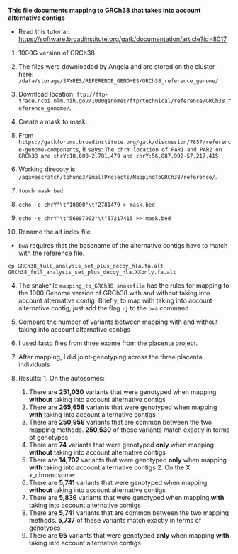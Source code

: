 **This file documents mapping to GRCh38 that takes into account alternative contigs**
- Read this tutorial: https://software.broadinstitute.org/gatk/documentation/article?id=8017

1. 1000G version of GRCh38
  1. The files were downloaded by Angela and are stored on the cluster here: `/data/storage/SAYRES/REFERENCE_GENOMES/GRCh38_reference_genome/`
  2. Download location: `ftp://ftp-trace.ncbi.nlm.nih.gov/1000genomes/ftp/technical/reference/GRCh38_reference_genome/`.
  
2. Create a mask to mask:
  1. From `https://gatkforums.broadinstitute.org/gatk/discussion/7857/reference-genome-components`, it says: `The chrY location of PAR1 and PAR2 on GRCh38 are chrY:10,000-2,781,479 and chrY:56,887,902-57,217,415.`
  2. Working direcoty is: `/agavescratch/tphung3/SmallProjects/MappingToGRCh38/reference/`.
  3. `touch mask.bed`
  4. `echo -e chrY"\t"10000"\t"2781479 > mask.bed`
  5. `echo -e chrY"\t"56887902"\t"57217415 >> mask.bed`
  
3. Rename the alt index file
  - `bwa` requires that the basename of the alternative contigs have to match with the reference file.
  ```
  cp GRCh38_full_analysis_set_plus_decoy_hla.fa.alt GRCh38_full_analysis_set_plus_decoy_hla.XXonly.fa.alt
  ```
  
4. The snakefile `mapping_to_GRCh38.snakefile` has the rules for mapping to the 1000 Genome version of GRCh38 with and without taking into account alternative contig. Briefly, to map with taking into account alternative contig, just add the flag `-j` to the `bwa` command.

5. Compare the number of variants between mapping with and without taking into account alternative contigs
  1. I used fastq files from three exome from the placenta project.
  2. After mapping, I did joint-genotyping across the three placenta individuals
  3. Results:
    1. On the autosomes:
      1. There are **251,030** variants that were genotyped when mapping **without** taking into account alternative contigs
      2. There are **265,658** variants that were genotyped when mapping **with** taking into account alternative contigs
      3. There are **250,956** variants that are common between the two mapping methods. **250,530** of these variants match exactly in terms of genotypes
      4. There are **74** variants that were genotyped **only** when mapping **without** taking into account alternative contigs
      5. There are **14,702** variants that were genotyped **only** when mapping **with** taking into account alternative contigs
    2. On the X x_chromosome:
      1. There are **5,741** variants that were genotyped when mapping **without** taking into account alternative contigs
      2. There are **5,836** variants that were genotyped when mapping **with** taking into account alternative contigs
      3. There are **5,741** variants that are common between the two mapping methods. **5,737** of these variants match exactly in terms of genotypes
      5. There are **95** variants that were genotyped **only** when mapping **with** taking into account alternative contigs
